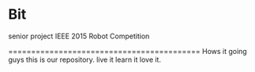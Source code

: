 # Bit
senior project IEEE 2015 Robot Competition

==========================================
Hows it going guys this is our repository. live it learn it love it.

